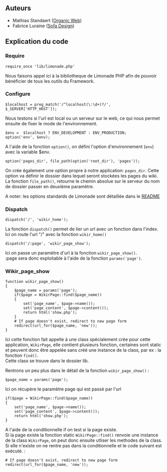 ## Auteurs ##

* Mathias Standaert ([Organic Web](http://www.organicweb.fr))
* Fabrice Luraine ([Sofa Design](http://www.sofa-design.net))

## Explication du code ##

### Require ###

	
	require_once 'lib/limonade.php'
	
Nous faisons appel ici à la bibliotheque de Limonade PHP afin de pouvoir bénéficier de tous les outils du Framework.

### Configure ###

	
	$localhost = preg_match('/^localhost(\:\d+)?/', $_SERVER['HTTP_HOST']);

Nous testons si l'url est local ou un serveur sur le web, ce qui nous permet ensuite de fixer le mode de l'environnement.

	
	$env =  $localhost ? ENV_DEVELOPMENT : ENV_PRODUCTION;
	option('env', $env);
	
A l'aide de la fonction `option()`, on défini l'option d'environnement (`env`) avec la variable $env.
	
	option('pages_dir', file_path(option('root_dir'), 'pages'));
	
On crée également une option propre à notre application: `pages_dir`. Cette option va définir le dossier dans lequel seront stockées les pages du wiki.
La fonction `file_path()`, retourne le chemin absolue sur le serveur du nom de dossier passer en deuxième paramètre.

A noter: les options standards de Limonade sont détaillée dans le [README](http://sofa-design.net/limonade/README.htm)

### Dispatch ###

	
	dispatch('/', 'wikir_home');

La fonction `dispatch()` permet de lier un url avec un fonction dans l'index.  
Ici on route l'url "/" avec la fonction `wikir_home()`

	
	dispatch('/:page', 'wikir_page_show');

Ici on passe un paramètre d'url à la fonction `wikir_page_show()`.  
:page sera donc exploitable à l'aide de la fonction `params('page')`.

### Wikir\_page\_show ###

	
	function wikir_page_show()
	{
		$page_name = params('page');
		if($page = WikirPage::find($page_name))
		{
			set('page_name', $page->name());
			set('page_content', $page->content());
			return html('show.php');
		}
		# If page doesn't exist, redirect to new page form
		redirect(url_for($page_name, 'new'));
	}

Ici cette fonction fait appelle à une class spécialement crée pour cette application, `WikirPage`, elle contient plusieurs fonction, certaines sont static et peuvent donc être appelée sans créé une instance de la class, par ex : la fonction `find()`.  
Cette class se trouve dans le dossier lib.  

Rentrons un peu plus dans le détail de la fonction `wikir_page_show()` : 

	
	$page_name = params('page');

Ici on récupère le paramètre page qui est passé par l'url

	
	if($page = WikirPage::find($page_name))
	{
		set('page_name', $page->name());
		set('page_content', $page->content());
		return html('show.php');
	}

A l'aide de la conditionnelle if on test si la page existe.  
Si la page existe la fonction static `WikirPage::find()` renvoie une instance de la class `WikirPage`, on peut donc ensuite utliser les methodes de la class.  
Si elle n'existe on ne rentre pas dans la conditionnelle et le code suivant est exécuté. :  

	
	# If page doesn't exist, redirect to new page form
	redirect(url_for($page_name, 'new'));



